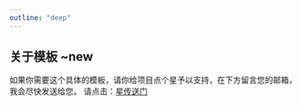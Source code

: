 ```yaml
---
outline: "deep"
---
```


## 关于模板 ~new

如果你需要这个具体的模板，请你给项目点个星予以支持，在下方留言您的邮箱，我会尽快发送给您。 请点击：[星传送门](https://github.com/ChenyCHENYU/Robot_Admin)

<ImgPreview src="manage/rd/2.png" title="前端工程师考核表" :blur="true"/>
